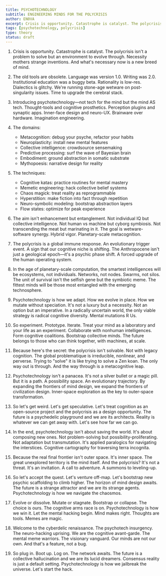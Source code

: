```yaml
---
title: PSYCHOTECHNOLOGY
subtitle: ENGINEERING MINDS FOR THE POLYCRISIS
author: EN0VA
excerpt: Crisis is opportunity. Catastrophe is catalyst. The polycrisis isn't a problem to solve but an environment to evolve through. Necessity mothers strange inventions. And what's necessary now is a new breed of mind...
tags: [psychotechnology, polycrisis]
type: theory
status: draft
---
```


<!--PSYCHOTECHNOLOGY:
ENGINEERING MINDS FOR THE POLYCRISIS-->

1. Crisis is opportunity. Catastrophe is catalyst. The polycrisis isn't a problem to solve but an environment to evolve through. Necessity mothers strange inventions. And what's necessary now is a new breed of mind.

2. The old tools are obsolete. Language was version 1.0. Writing was 2.0. Institutional education was a buggy beta. Rationality is low-res. Dialectics is glitchy. We're running stone-age wetware on post-singularity issues. Time to upgrade the cerebral stack.

3. Introducing psychotechnology—not tech for the mind but the mind AS tech. Thought-tools and cognitive prosthetics. Perception plugins and synaptic apps. Inner-face design and neuro-UX. Brainware over hardware. Imagination engineering.

4. The domains:
   - Metacognition: debug your psyche, refactor your habits
   - Neuroplasticity: install new mental features
   - Collective intelligence: crowdsource sensemaking
   - Predictive processing: surf the wave of Bayesian brain
   - Embodiment: ground abstraction in somatic substrate
   - Mythopoesis: narrative design for reality

5. The techniques:
   - Cognitive katas: practice routines for mental mastery
   - Memetic engineering: hack collective belief systems
   - Chaos magick: treat reality as reprogrammable
   - Hyperstition: make fiction into fact through repetition
   - Neuro-symbolic modeling: bootstrap abstraction layers
   - Flow states: optimize for peak experience

6. The aim isn't enhancement but entanglement. Not individual IQ but collective intelligence. Not human vs machine but cyborg symbiosis. Not transcending the meat but marinating in it. The goal is wetware-software synergy. Hybrid vigor. Planetary-scale metacognition.

7. The polycrisis is a global immune response. An evolutionary trigger event. A sign that our cognitive niche is shifting. The Anthropocene isn't just a geological epoch—it's a psychic phase shift. A forced upgrade of the human operating system.

8. In the age of planetary-scale computation, the smartest intelligences will be ecosystems, not individuals. Networks, not nodes. Swarms, not silos. The unit of survival isn't the selfish gene but the symbiotic meme. The fittest minds will be those most entangled with the emerging technosphere.

9. Psychotechnology is how we adapt. How we evolve in place. How we mutate without speciation. It's not a luxury but a necessity. Not an option but an imperative. In a radically uncertain world, the only viable strategy is radical cognitive diversity. Mental mutations R Us.

10. So experiment. Prototype. Iterate. Treat your mind as a laboratory and your life as an experiment. Collaborate with nonhuman intelligences. Form cognitive coalitions. Bootstrap collective minds. The future belongs to those who can think together, with machines, at scale.

11. Because here's the secret: the polycrisis isn't solvable. Not with legacy cognition. The global problematique is irreducible, nonlinear, and perverse. Trying to "solve" it is like trying to solve a Zen koan. The only way out is through. And the way through is a metacognitive leap.

12. Psychotechnology isn't a panacea. It's not a silver bullet or a magic pill. But it is a path. A possibility space. An evolutionary trajectory. By expanding the frontiers of mind design, we expand the frontiers of civilization design. Inner-space exploration as the key to outer-space transformation.

13. So let's get weird. Let's get speculative. Let's treat cognition as an open-source project and the polycrisis as a design opportunity. The future is a psychedelic playground and we are its architects. Reality is whatever we can get away with. Let's see how far we can go.

14. In the end, psychotechnology isn't about saving the world. It's about composing new ones. Not problem-solving but possibility-proliferating. Not adaptation but transmutation. It's applied paralogics for navigating the interstices. Cognitive cartography for traversing terra incognita.

15. Because the real final frontier isn't outer space. It's inner space. The great unexplored territory is the mind itself. And the polycrisis? It's not a threat. It's an invitation. A call to adventure. A summons to leveling-up.

16. So let's accept the quest. Let's venture off-map. Let's bootstrap new psychic scaffolding to climb higher. The horizon of mind design awaits. The future is a strange attractor and we are its strange agents. Psychotechnology is how we navigate the chaosmos.

17. Evolve or dissolve. Mutate or stagnate. Bootstrap or collapse. The choice is ours. The cognitive arms race is on. Psychotechnology is how we win it. Let the mental hacking begin. Mind makes right. Thoughts are tools. Memes are magic.

18. Welcome to the cyberdelic renaissance. The psychotech insurgency. The neuro-hacking uprising. We are the cognitive avant-garde. The mental meme warriors. The visionary vanguard. Our minds are not our own. And that's a feature, not a bug.

19. So plug in. Boot up. Log on. The network awaits. The future is a collective hallucination and we are its lucid dreamers. Consensus reality is just a default setting. Psychotechnology is how we jailbreak the universe. Let's start the hack.
